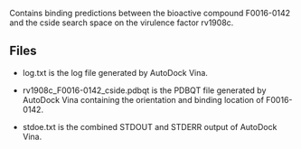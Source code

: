Contains binding predictions between the bioactive compound F0016-0142 and the cside search space on the virulence factor rv1908c.

## Files

- log.txt is the log file generated by AutoDock Vina.

- rv1908c_F0016-0142_cside.pdbqt is the PDBQT file generated by AutoDock Vina containing the orientation and binding location of F0016-0142.

- stdoe.txt is the combined STDOUT and STDERR output of AutoDock Vina.

